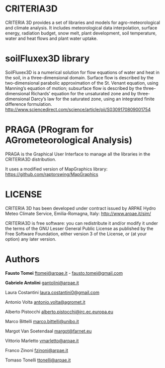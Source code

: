 # CRITERIA3D
CRITERIA 3D provides a set of libraries and models for agro-meteorological and climate analysis.
It includes meteorological data interpolation, surface energy, radiation budget, snow melt, plant development, soil temperature, water and heat flows and plant water uptake.

# soilFluxex3D library
SoilFluxex3D is a numerical solution for flow equations of water and heat in the soil, in a three-dimensional domain. Surface flow is described by the two-dimensional parabolic approximation of the St. Venant equation, using Manning’s equation of motion; subsurface flow is described by the three-dimensional Richards’ equation for the unsaturated zone and by three-dimensional Darcy’s law for the saturated zone, using an integrated finite difference formulation.
http://www.sciencedirect.com/science/article/pii/S0309170809001754

# PRAGA (PRogram for AGrometeorological Analysis)
PRAGA is the Graphical User Interface to manage all the libraries in the CRITERIA3D distribution.

It uses a modified version of MapGraphics library:
https://github.com/raptorswing/MapGraphics

# LICENSE
CRITERIA 3D has been developed under contract issued by 
ARPAE Hydro Meteo Climate Service, Emilia-Romagna, Italy: http://www.arpae.it/sim/

CRITERIA3D is free software: you can redistribute it and/or modify
it under the terms of the GNU Lesser General Public License as published by the Free Software Foundation, 
either version 3 of the License, or (at your option) any later version.

# Authors
**Fausto Tomei** <ftomei@arpae.it> - <fausto.tomei@gmail.com>

**Gabriele Antolini**	 <gantolini@arpae.it>

Laura Costantini  <laura.costantini0@gmail.com>

Antonio Volta		<antonio.volta@agromet.it>

Alberto Pistocchi	 <alberto.pistocchi@jrc.ec.europa.eu>

Marco Bittelli   <marco.bittelli@unibo.it>

Margot Van Soetendaal <margot@farnet.eu>

Vittorio Marletto <vmarletto@arpae.it>

Franco Zinoni <fzinoni@arpae.it>

Tomaso Tonelli <ttonelli@arpae.it>


